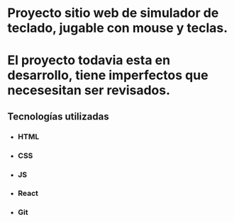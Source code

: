 # Proyecto sitio web de simulador de teclado, jugable con mouse y teclas.

# El proyecto todavia esta en desarrollo, tiene imperfectos que necesesitan ser revisados.

## Tecnologías utilizadas

- ### HTML
- ### CSS
- ### JS
- ### React
- ### Git
